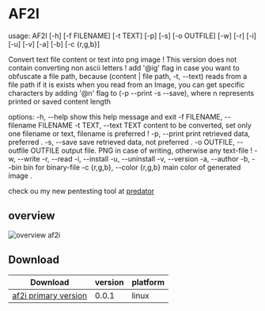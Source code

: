 # AF2I
usage: AF2I [-h] [-f FILENAME] [-t TEXT] [-p] [-s] [-o OUTFILE] [-w] [-r] [-i] [-u] [-v] [-a] [-b] [-c {r,g,b}]

Convert text file content or text into png image ! This version does not contain converting non ascii letters ! add '@ig' flag in case you want to obfuscate a file
path, because (content | file path, -t, --text) reads from a file path if it is exists when you read from an Image, you can get specific characters by adding '@n' flag
to (-p --print -s --save), where n represents printed or saved content length

options:
  -h, --help            show this help message and exit
  -f FILENAME, --filename FILENAME
  -t TEXT, --text TEXT  content to be converted, set only one filename or text, filename is preferred !
  -p, --print           print retrieved data, preferred .
  -s, --save            save retrieved data, not preferred .
  -o OUTFILE, --outfile OUTFILE
                        output file. PNG in case of writing, otherwise any text-file !
  -w, --write
  -r, --read
  -i, --install
  -u, --uninstall
  -v, --version
  -a, --author
  -b, --bin             bin for binary-file
  -c {r,g,b}, --color {r,g,b}
                        main color of generated image .

check ou my new pentesting tool at [predator](https://predatorc.netlify.app)
## overview 
![overview af2i](https://github.com/badr-eddin/af2i/blob/main/image.jpg?raw=true)
## Download
| Download | version | platform |
| ---------| ------- | ---------|
|[af2i primary version](https://github.com/badr-eddin/af2i/raw/main/version@0.0.1/af2i) | 0.0.1| linux |




